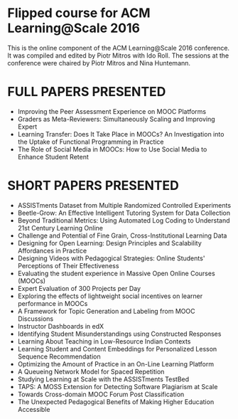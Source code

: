 # Flipped course for ACM Learning@Scale 2016

This is the online component of the ACM Learning@Scale 2016
conference. It was compiled and edited by Piotr Mitros with Ido
Roll. The sessions at the conference were chaired by Piotr Mitros and
Nina Huntemann.

FULL PAPERS PRESENTED
=====================

* Improving the Peer Assessment Experience on MOOC Platforms
* Graders as Meta-Reviewers: Simultaneously Scaling and Improving Expert
* Learning Transfer: Does It Take Place in MOOCs? An Investigation into the Uptake of Functional Programming in Practice
* The Role of Social Media in MOOCs: How to Use Social Media to Enhance Student Retent

SHORT PAPERS PRESENTED
======================

* ASSISTments Dataset from Multiple Randomized Controlled Experiments
* Beetle-Grow: An Effective Intelligent Tutoring System for Data Collection
* Beyond Traditional Metrics: Using Automated Log Coding to Understand 21st Century Learning Online
* Challenge and Potential of Fine Grain, Cross-Institutional Learning Data
* Designing for Open Learning: Design Principles and Scalability Affordances in Practice
* Designing Videos with Pedagogical Strategies: Online Students' Perceptions of Their Effectiveness
* Evaluating the student experience in Massive Open Online Courses (MOOCs)
* Expert Evaluation of 300 Projects per Day
* Exploring the effects of lightweight social incentives on learner performance in MOOCs
* A Framework for Topic Generation and Labeling from MOOC Discussions
* Instructor Dashboards in edX
* Identifying Student Misunderstandings using Constructed Responses
* Learning About Teaching in Low-Resource Indian Contexts
* Learning Student and Content Embeddings for Personalized Lesson Sequence Recommendation
* Optimizing the Amount of Practice in an On-Line Learning Platform
* A Queueing Network Model for Spaced Repetition
* Studying Learning at Scale with the ASSISTments TestBed
* TAPS: A MOSS Extension for Detecting Software Plagiarism at Scale
* Towards Cross-domain MOOC Forum Post Classification
* The Unexpected Pedagogical Benefits of Making Higher Education Accessible